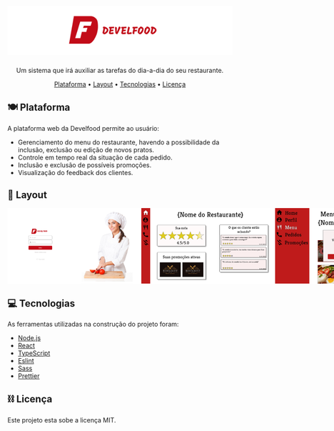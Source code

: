 <h1 align="center">
  <img src="./src/assets/img/develcode_logo.png" alt="Logotipo Develcode">
</h1>

<p align="center">Um sistema que irá auxiliar as tarefas do dia-a-dia do seu restaurante.</p>

<p align="center">
  <a href="#plate_with_cutlery-plataforma">Plataforma</a> •
  <a href="#crab-layout">Layout</a> •
  <a href="#computer-tecnologias">Tecnologias</a> •
  <a href="#chains-licenc-a">Licença</a> 
</p>

## :plate_with_cutlery:	Plataforma

A plataforma web da Develfood permite ao usuário: 

  - Gerenciamento do menu do restaurante, havendo a possibilidade da inclusão, exclusão ou edição de novos pratos.  
  - Controle em tempo real da situação de cada pedido.
  - Inclusão e exclusão de possíveis promoções.
  - Visualização do feedback dos clientes.


## :crab: Layout

<p align="center" style="display: flex; align-items: flex-start; justify-content: space-around;">
  <img src="./src/assets/img/login_develcode.png" width="300px" alt="Layout do login">
  <img src="./src/assets/img/home_develcode.png" width="300px" alt="Layout do home">
  <img src="./src/assets/img/manu_develcode.png" width="300px" alt="Layout do menu">
</p>

## :computer: Tecnologias

As ferramentas utilizadas na construção do projeto foram:

- [Node.js](https://nodejs.org/en/)
- [React](https://pt-br.reactjs.org/)
- [TypeScript](https://www.typescriptlang.org/)
- [Eslint](https://eslint.org/)
- [Sass](https://sass-lang.com/)
- [Prettier](https://prettier.io/)

## :chains:	Licença

Este projeto esta sobe a licença MIT.
